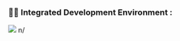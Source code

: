 ### 👩‍💻 Integrated Development Environment :

<image src= "https://img.shields.io/badge/Eclipse-2C2255?style=for-the-badge&logo=eclipse&logoColor=white"> n/
